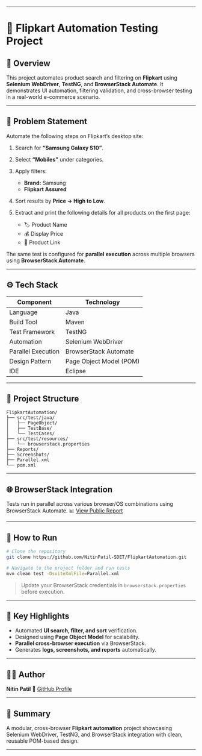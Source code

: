 
---

# 🛒 Flipkart Automation Testing Project

## 📘 Overview

This project automates product search and filtering on **Flipkart** using **Selenium WebDriver**, **TestNG**, and **BrowserStack Automate**. It demonstrates UI automation, filtering validation, and cross-browser testing in a real-world e-commerce scenario.

---

## 🎯 Problem Statement

Automate the following steps on Flipkart’s desktop site:

1. Search for **“Samsung Galaxy S10”**.
2. Select **“Mobiles”** under categories.
3. Apply filters:

   * **Brand:** Samsung
   * **Flipkart Assured**
4. Sort results by **Price → High to Low**.
5. Extract and print the following details for all products on the first page:

   * 🏷 Product Name
   * 💰 Display Price
   * 🔗 Product Link

The same test is configured for **parallel execution** across multiple browsers using **BrowserStack Automate**.

---

## ⚙️ Tech Stack

| Component          | Technology              |
| ------------------ | ----------------------- |
| Language           | Java                    |
| Build Tool         | Maven                   |
| Test Framework     | TestNG                  |
| Automation         | Selenium WebDriver      |
| Parallel Execution | BrowserStack Automate   |
| Design Pattern     | Page Object Model (POM) |
| IDE                | Eclipse                 |

---

## 📂 Project Structure

```
FlipkartAutomation/
├── src/test/java/
│   ├── PageObject/
│   ├── TestBase/
│   └── TestCases/
├── src/test/resources/
│   └── browserstack.properties
├── Reports/
├── Screenshots/
├── Parallel.xml
└── pom.xml
```

---

## 🌐 BrowserStack Integration

Tests run in parallel across various browser/OS combinations using BrowserStack Automate.
📊 [View Public Report](https://automate.browserstack.com/projects/Flipkart+Automation/suite_health/tests?public_token=da9c691a0af12b0b702002ba824de9eba4761dea0a21683615b1e7af89fc9b73)

---

## 🚀 How to Run

```bash
# Clone the repository
git clone https://github.com/NitinPatil-SDET/FlipkartAutomation.git

# Navigate to the project folder and run tests
mvn clean test -DsuiteXmlFile=Parallel.xml
```

> Update your BrowserStack credentials in `browserstack.properties` before execution.

---

## 🧠 Key Highlights

* Automated **UI search, filter, and sort** verification.
* Designed using **Page Object Model** for scalability.
* **Parallel cross-browser execution** via BrowserStack.
* Generates **logs, screenshots, and reports** automatically.

---

## 👨‍💻 Author

**Nitin Patil**
🔗 [GitHub Profile](https://github.com/NitinPatil-SDET)

---

## 🏁 Summary

A modular, cross-browser **Flipkart automation** project showcasing Selenium WebDriver, TestNG, and BrowserStack integration with clean, reusable POM-based design.

---
